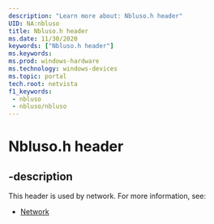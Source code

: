 ```yaml
---
description: "Learn more about: Nbluso.h header"
UID: NA:nbluso
title: Nbluso.h header
ms.date: 11/30/2020
keywords: ["Nbluso.h header"]
ms.keywords: 
ms.prod: windows-hardware
ms.technology: windows-devices
ms.topic: portal
tech.root: netvista
f1_keywords:
 - nbluso
 - nbluso/nbluso
---
```


# Nbluso.h header


## -description

This header is used by network. For more information, see:

- [Network](../_netvista/index.md)

